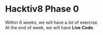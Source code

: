 # Hacktiv8 Phase 0
Within 6 weeks, we will have a _lot_ of exercise.  
At the end of week, we will have **Live Code**.
